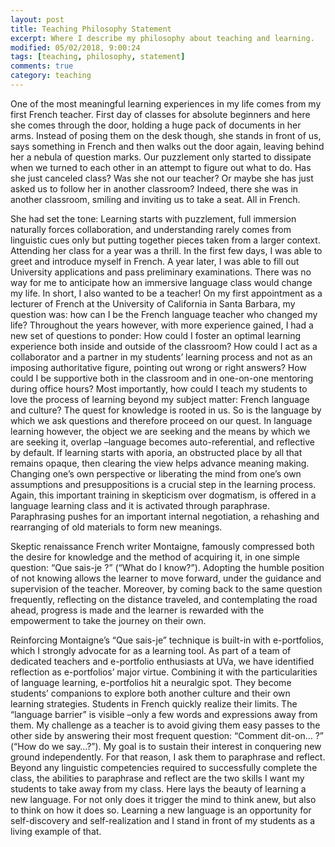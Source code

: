 ```yaml
---
layout: post
title: Teaching Philosophy Statement
excerpt: Where I describe my philosophy about teaching and learning.
modified: 05/02/2018, 9:00:24
tags: [teaching, philosophy, statement]
comments: true
category: teaching
---
```


One of the most meaningful learning experiences in my life comes from my first French teacher. First day of classes for absolute beginners and here she comes through the door, holding a huge pack of documents in her arms. Instead of posing them on the desk though, she stands in front of us, says something in French and then walks out the door again, leaving behind her a nebula of question marks. Our puzzlement only started to dissipate when we turned to each other in an attempt to figure out what to do. Has she just canceled class? Was she not our teacher? Or maybe she has just asked us to follow her in another classroom? Indeed, there she was in another classroom, smiling and inviting us to take a seat. All in French.

She had set the tone: Learning starts with puzzlement, full immersion naturally forces collaboration, and understanding rarely comes from linguistic cues only but putting together pieces taken from a larger context. Attending her class for a year was a thrill. In the first few days, I was able to greet and introduce myself in French. A year later, I was able to fill out University applications and pass preliminary examinations. There was no way for me to anticipate how an immersive language class would change my life. In short, I also wanted to be a teacher!
On my first appointment as a lecturer of French at the University of California in Santa Barbara, my question was: how can I be the French language teacher who changed my life? Throughout the years however, with more experience gained, I had a new set of questions to ponder: How could I foster an optimal learning experience both inside and outside of the classroom? How could I act as a collaborator and a partner in my students’ learning process and not as an imposing authoritative figure, pointing out wrong or right answers? How could I be supportive both in the classroom and in one-on-one mentoring during office hours? Most importantly, how could I teach my students to love the process of learning beyond my subject matter: French language and culture?
The quest for knowledge is rooted in us. So is the language by which we ask questions and therefore proceed on our quest. In language learning however, the object we are seeking and the means by which we are seeking it, overlap –language becomes auto-referential, and reflective by default.
If learning starts with aporia, an obstructed place by all that remains opaque, then clearing the view helps advance meaning making. Changing one’s own perspective or liberating the mind from one’s own assumptions and presuppositions is a crucial step in the learning process. Again, this important training in skepticism over dogmatism, is offered in a language learning class and it is activated through paraphrase. Paraphrasing pushes for an important internal negotiation, a rehashing and rearranging of old materials to form new meanings.

Skeptic renaissance French writer Montaigne, famously compressed both the desire for knowledge and the method of acquiring it, in one simple question: “Que sais-je ?” (“What do I know?”). Adopting the humble position of not knowing allows the learner to move forward, under the guidance and supervision of the teacher. Moreover, by coming back to the same question frequently, reflecting on the distance traveled, and contemplating the road ahead, progress is made and the learner is rewarded with the empowerment to take the journey on their own.

Reinforcing Montaigne’s “Que sais-je” technique is built-in with e-portfolios, which I strongly advocate for as a learning tool. As part of a team of dedicated teachers and e-portfolio enthusiasts at UVa, we have identified reflection as e-portfolios’ major virtue. Combining it with the particularities of language learning, e-portfolios hit a neuralgic spot. They become students’ companions to explore both another culture and their own learning strategies. Students in French quickly realize their limits. The “language barrier” is visible –only a few words and expressions away from them. My challenge as a teacher is to avoid giving them easy passes to the other side by answering their most frequent question: “Comment dit-on… ?” (“How do we say…?”). My goal is to sustain their interest in conquering new ground independently. For that reason, I ask them to paraphrase and reflect.
Beyond any linguistic competencies required to successfully complete the class, the abilities to paraphrase and reflect are the two skills I want my students to take away from my class. Here lays the beauty of learning a new language. For not only does it trigger the mind to think anew, but also to think on how it does so. Learning a new language is an opportunity for self-discovery and self-realization and I stand in front of my students as a living example of that.

